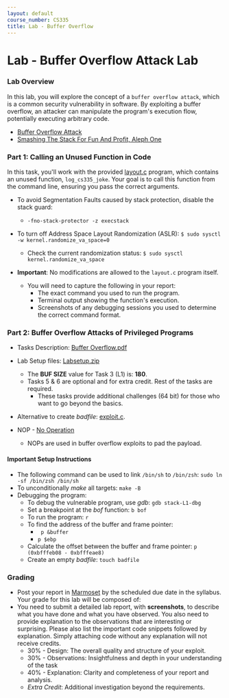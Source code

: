 ```yaml
---
layout: default
course_number: CS335
title: Lab - Buffer Overflow
---
```


# Lab - Buffer Overflow Attack Lab

### Lab Overview 
In this lab, you will explore the concept of a ```buffer overflow attack```, which is a common security vulnerability in software. By exploiting a buffer overflow, an attacker can manipulate the program's execution flow, potentially executing arbitrary code.
  - <a href="..\schedule\papers\buffer-overflow.pdf" target="_blank">Buffer Overflow Attack</a>
  - <a href=".\buffer\stack_smashing.pdf" target="_blank">Smashing The Stack For Fun And Profit, Aleph One</a>

### Part 1: Calling an Unused Function in Code
In this task, you'll work with the provided [layout.c](buffer\layout.c) program, which contains an unused function, ```log_cs335_joke```. Your goal is to call this function from the command line, ensuring you pass the correct arguments.
- To avoid Segmentation Faults caused by stack protection, disable the stack guard:
  - ```-fno-stack-protector -z execstack```
- To turn off Address Space Layout Randomization (ASLR): ```$ sudo sysctl -w kernel.randomize_va_space=0```
  - Check the current randomization status: ```$ sudo sysctl kernel.randomize_va_space```
   
- **Important**: No modifications are allowed to the ```layout.c``` program itself.
  - You will need to capture the following in your report:
    - The exact command you used to run the program.
    - Terminal output showing the function's execution.
    - Screenshots of any debugging sessions you used to determine the correct command format.
  
### Part 2: Buffer Overflow Attacks of Privileged Programs  
- Tasks Description: <a href="./buffer/Buffer_Overflow_Setuid.pdf" target="_blank">Buffer Overflow.pdf</a>
- Lab Setup files: [Labsetup.zip](buffer\Labsetup.zip)
  - The **BUF SIZE** value for Task 3 (L1) is: **180**.
  - Tasks 5 & 6 are optional and for extra credit. Rest of the tasks are required.
    - These tasks provide additional challenges (64 bit) for those who want to go beyond the basics.

- Alternative to create _badfile_: [exploit.c](buffer\exploit.c).
- NOP - [No Operation](https://www.felixcloutier.com/x86/nop)
  - NOPs are used in buffer overflow exploits to pad the payload.

#### Important Setup Instructions
- The following command can be used to link ```/bin/sh``` to ```/bin/zsh```: ```sudo ln -sf /bin/zsh /bin/sh```
- To unconditionally _make_ all targets: ```make -B```
- Debugging the program:
  - To debug the vulnerable program, use *gdb*: ```gdb stack-L1-dbg```
  - Set a breakpoint at the *bof* function: ```b bof```
  - To run the program: ```r```
  - To find the address of the buffer and frame pointer: 
    - ``` p &buffer```
    - ```p $ebp```
  - Calculate the offset between the buffer and frame pointer: ```p (0xbfffeb08 - 0xbfffeae8)```
  - Create an empty *badfile*: ```touch badfile``` 

### Grading
- Post your report in <a href="https://cs.ycp.edu/marmoset" target="_blank">Marmoset</a> by the scheduled due date in the syllabus. Your grade for this lab will be composed of:
- You need to submit a detailed lab report, with **screenshots**, to describe what you have done and what you have observed. You also need to provide explanation to the observations that are interesting or surprising. Please also list the important code snippets followed by explanation. Simply attaching code without any explanation will not receive credits.
  - 30% - Design:  The overall quality and structure of your exploit.
  - 30% - Observations: Insightfulness and depth in your understanding of the task
  - 40% - Explanation: Clarity and completeness of your report and analysis.
  - *Extra Credit*: Additional investigation beyond the requirements.

<!--
1	Familiar with Shell 5
2	Vulnerable program 5
3	Level 1 on 32 bit	30
4	Level 2 on 32 bit 30
7	dash countermeasures 15
8	ASLR 7.5
9	Other Protections	7.5
->
